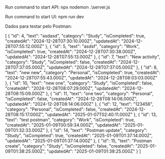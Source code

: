 Run command to start API:
npx nodemon .\server.js

Run command to start UI:
npm run dev


Dados para testar pelo Postman:

[
    {
        "id": 4,
        "text": "asdasd",
        "category": "Study",
        "isCompleted": true,
        "createdAt": "2024-12-28T07:30:10.000Z",
        "updatedAt": "2024-12-28T07:55:12.000Z"
    },
    {
        "id": 5,
        "text": "asdsf",
        "category": "Work",
        "isCompleted": true,
        "createdAt": "2024-12-28T07:30:38.000Z",
        "updatedAt": "2024-12-28T07:55:13.000Z"
    },
    {
        "id": 7,
        "text": "New activity",
        "category": "Study",
        "isCompleted": false,
        "createdAt": "2024-12-28T07:37:05.000Z",
        "updatedAt": "2024-12-28T07:37:05.000Z"
    },
    {
        "id": 8,
        "text": "new new",
        "category": "Personal",
        "isCompleted": true,
        "createdAt": "2024-12-28T07:55:43.000Z",
        "updatedAt": "2024-12-28T08:03:03.000Z"
    },
    {
        "id": 10,
        "text": "new one",
        "category": "Study",
        "isCompleted": false,
        "createdAt": "2024-12-28T08:07:29.000Z",
        "updatedAt": "2024-12-28T08:15:09.000Z"
    },
    {
        "id": 11,
        "text": "one two",
        "category": "Personal",
        "isCompleted": false,
        "createdAt": "2024-12-28T08:14:06.000Z",
        "updatedAt": "2024-12-28T08:14:06.000Z"
    },
    {
        "id": 12,
        "text": "123456",
        "category": "Personal",
        "isCompleted": false,
        "createdAt": "2024-12-28T08:15:17.000Z",
        "updatedAt": "2025-01-07T02:40:11.000Z"
    },
    {
        "id": 13,
        "text": "test postman",
        "category": "Work",
        "isCompleted": true,
        "createdAt": "2025-01-09T00:59:34.000Z",
        "updatedAt": "2025-01-09T01:32:33.000Z"
    },
    {
        "id": 14,
        "text": "Postman update",
        "category": "Study",
        "isCompleted": true,
        "createdAt": "2025-01-09T01:37:14.000Z",
        "updatedAt": "2025-01-09T01:37:14.000Z"
    },
    {
        "id": 15,
        "text": "Postman create",
        "category": "Study",
        "isCompleted": false,
        "createdAt": "2025-01-09T01:38:25.000Z",
        "updatedAt": "2025-01-09T01:38:25.000Z"
    }
]
